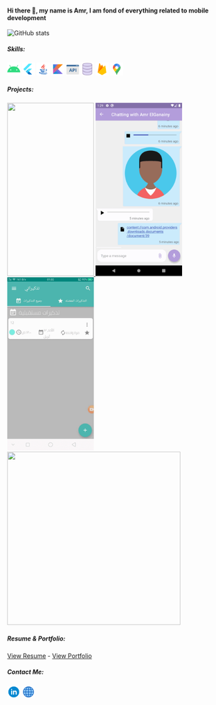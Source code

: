 #### Hi there 👋, my name is Amr, I am fond of everything related to mobile development


![GitHub stats](https://github-readme-stats.vercel.app/api?username=ganainy&show_icons=true)  

##### Skills: 
 <img src='https://github.com/ganainy/ganainy/blob/main/android.png' alt='website' height='30'> <img src='https://github.com/ganainy/ganainy/blob/main/flutter.png' alt='website' height='30'>
 <img src='https://github.com/ganainy/ganainy/blob/main/java.png' alt='website' height='30'>
 <img src='https://github.com/ganainy/ganainy/blob/main/kotlin.png' alt='website' height='30'>
 <img src='https://github.com/ganainy/ganainy/blob/main/api.png' alt='website' height='30'>
 <img src='https://github.com/ganainy/ganainy/blob/main/database.png' alt='website' height='30'>
 <img src='https://github.com/ganainy/ganainy/blob/main/firebase.png' alt='website' height='30'>
  <img src='https://github.com/ganainy/ganainy/blob/main/maps.png' alt='website' height='30'>

##### Projects: 
<a href="https://github.com/ganainy/GymMasters" target="_blank">
  <img src="https://github.com/ganainy/ganainy/blob/main/gym-master-gif.gif" width="200" height="400"/>
</a> 

<a href="https://github.com/ganainy/Our_chat" target="_blank" rel="noopener noreferrer">
  <img src="https://github.com/ganainy/ganainy/blob/main/our-chat-gif.gif" width="200" height="400"/>
</a>


<a href="https://github.com/ganainy/Reminderly" target="_blank">
  <img src="https://github.com/ganainy/ganainy/blob/main/reminderly-gif.gif" width="200" height="400"/>
</a>

<a href="https://github.com/ganainy/realtime_quizzes/blob/master/README.md" target="_blank">
  <img src="https://user-images.githubusercontent.com/44480226/169399095-cf2b3049-e0a4-41ed-8e0a-f267db793284.gif" width="400" height="400"/>
</a>



 ##### Resume & Portfolio: 
 [View Resume](https://drive.google.com/drive/folders/1ZIHmoZBYllS8mb545TFHASr5kgzBzxMJ?usp=sharing) -
 [View Portfolio](https://ganainy.github.io/myportfolio/#/)

##### Contact Me: 
[<img src='https://github.com/ganainy/ganainy/blob/main/icons8-linkedin-circled.gif' alt='linkedin' height='30'>](https://www.linkedin.com/in/amr-elganainy/) 
 [<img src='https://github.com/ganainy/ganainy/blob/main/icons8-geography.gif' alt='portfolio' height='30'>](https://ganainy.github.io/myportfolio/#/) 
 
